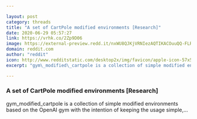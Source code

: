 ```yaml
---

layout: post
category: threads
title: "A set of CartPole modified environments [Research]"
date: 2020-06-29 05:57:27
link: https://vrhk.co/2Zp9D06
image: https://external-preview.redd.it/nxWU8QJKjVRNIezAQTIKACOuuQQ-FLR6EG2o2V14nJM.jpg?width=400&height=209.42408377&auto=webp&crop=400:209.42408377,smart&s=14bdc174fa104eb8a3c178513a8fa89d2738d29a
domain: reddit.com
author: "reddit"
icon: http://www.redditstatic.com/desktop2x/img/favicon/apple-icon-57x57.png
excerpt: "gym\_modified\_cartpole is a collection of simple modified environments based on the OpenAI gym with the intention of keeping the usage simple,..."

---
```


### A set of CartPole modified environments [Research]

gym\_modified\_cartpole is a collection of simple modified environments based on the OpenAI gym with the intention of keeping the usage simple,...
